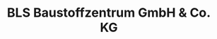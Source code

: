 ---
title: "BLS Baustoffzentrum GmbH & Co. KG"
url: /twist/bls-baustoffzentrum-gmbh-und-co-kg/
shop: Baumarkt
---